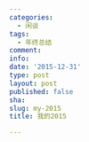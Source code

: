 ```yaml
---
categories:
  - 闲谈
tags:
  - 年终总结
comment: 
info: 
date: '2015-12-31'
type: post
layout: post
published: false
sha: 
slug: my-2015
title: 我的2015

---
```

